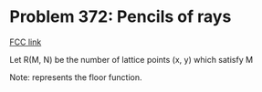 # Problem 372: Pencils of rays

[FCC link](https://www.freecodecamp.org/learn/coding-interview-prep/project-euler/problem-372-pencils-of-rays)

Let R(M, N) be the number of lattice points (x, y) which satisfy M

Note: represents the floor function.
